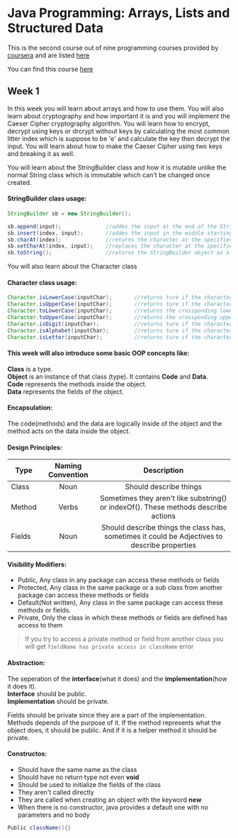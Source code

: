 # Java Programming: Arrays, Lists and Structured Data
This is the second course out of nine programming courses provided by [coursera](https://www.coursera.org/) and are listed [here](https://github.com/ForrestKnight/open-source-cs)

You can find this course [here](https://www.coursera.org/learn/java-programming-arrays-lists-data)


## Week 1
In this week you will learn about arrays and how to use them. You will also learn about cryptography and how important it is and you will implement the Caeser Cipher cryptography algorithm. You will learn how to encrypt, decrypt using keys or drcrypt without keys by calculating the most common litter index which is suppose to be 'e' and calculate the key then decrypt the input. You will learn about how to make the Caeser Cipher using two keys and breaking it as well.  

You will learn about the StringBuilder class and how it is mutable unlike the normal String class which is immutable which can't be changed once created.  

#### StringBuilder class usage:
```java
StringBuilder sb = new StringBuilder();

sb.append(input);              //addes the input at the end of the StringBuilder object sb
sb.insert(index, input);       //addes the input in the middle starting by the location of the specified index
sb.charAt(index);              //returns the character at the specified index
sb.setCharAt(index, input);    //replaces the character at the specified index by the specified character (input) 
sb.toString();                 //returns the StringBuilder object as a string

```

You will also learn about the Character class 

#### Character class usage:
```java
Character.isLowerCase(inputChar);       //returns ture if the character is lower case
Character.isUpperCase(inputChar);       //returns ture if the character is upper case
Character.toLowerCase(inputChar);       //returns the crossponding lower case character
Character.toUpperCase(inputChar);       //returns the crossponding upper case character
Character.isDigit(inputChar);           //returns ture if the character is a digit
Character.isAlphabet(inputChar);        //returns ture if the character is an alphabet
Character.isLetter(inputChar);          //returns ture if the character is a letter
```


#### This week will also introduce some basic OOP concepts like:
**Class** is a type.  
**Object** is an instance of that class (type). It contains **Code** and **Data**.  
**Code** represents the methods inside the object.  
**Data** represents the fields of the object.  

#### Encapsulation:
The code(methods) and the data are logically inside of the object and the method acts on the data inside the object.

#### Design Principles:
| Type          | Naming Convention | Description  |
| ------------- |:-------------:| :-----:|
| Class     | Noun | Should describe things |
| Method      | Verbs  | Sometimes they aren't like substring() or indexOf(). These methods describe actions |
| Fields | Noun      | Should describe things the class has, sometimes it could be Adjectives to describe properties |

#### Visibility Modifiers:
- Public,                 Any class in any package can access these methods or fields
- Protected,              Any class in the same package or a sub class from another package can access these methods or fields
- Default(Not written),   Any class in the same package can access these methods or fields.
- Private,                Only the class in which these methods or fields are defined has access to them

>If you try to access a private method or field from another class you will get ```fieldName has private access in className``` error

#### Abstraction:
The seperation of the **interface**(what it does) and the **implementation**(how it does it).  
**Interface** should be public.  
**Implementation** should be private.  

Fields should be private since they are a part of the implementation.  
Methods depends of the purpose of it. If the method represents what the object does, it should be public. And if it is a helper method it should be private.  

#### Constructos:
- Should have the same name as the class
- Should have no return type not even **void**
- Should be used to initialize the fields of the class
- They aren't called directly
- They are called when creating an object with the keyword **new**
- When there is no constructor, java provides a default one with no parameters and no body
```java
Public className(){}
```